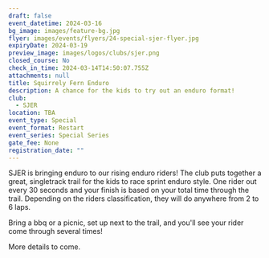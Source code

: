 ```yaml
---
draft: false
event_datetime: 2024-03-16
bg_image: images/feature-bg.jpg
flyer: images/events/flyers/24-special-sjer-flyer.jpg
expiryDate: 2024-03-19
preview_image: images/logos/clubs/sjer.png
closed_course: No
check_in_time: 2024-03-14T14:50:07.755Z
attachments: null
title: Squirrely Fern Enduro
description: A chance for the kids to try out an enduro format!
club:
  - SJER
location: TBA
event_type: Special
event_format: Restart
event_series: Special Series
gate_fee: None
registration_date: ""
---
```


SJER is bringing enduro to our rising enduro riders! The club puts together a great, singletrack trail for the kids to race sprint enduro style. One rider out every 30 seconds and your finish is based on your total time through the trail. Depending on the riders classification, they will do anywhere from 2 to 6 laps.

Bring a bbq or a picnic, set up next to the trail, and you'll see your rider come through several times!

More details to come.